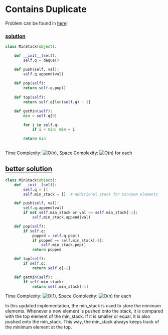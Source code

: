 # Contains Duplicate

Problem can be found in [here](https://leetcode.com/problems/min-stack/)!

### [solution](/Stack/155-MinStack/solution.py)

```python
class MinStack(object):

    def __init__(self):
        self.q = deque()

    def push(self, val):
        self.q.append(val)
        
    def pop(self):
        return self.q.pop()
        
    def top(self):
        return self.q[len(self.q) - 1]

    def getMin(self):
        min = self.q[0]

        for i in self.q:
            if i < min: min = i

        return min
    
```

Time Complexity: ![O(n)](<https://latex.codecogs.com/svg.image?\inline&space;O(n)>), Space Complexity: ![O(n)](<https://latex.codecogs.com/svg.image?\inline&space;O(1)>) for each


## [better solution](/Stack/155-MinStack/betterSolution.py)

```python
class MinStack(object):
    def __init__(self):
        self.q = []
        self.min_stack = []  # Additional stack for minimum elements

    def push(self, val):
        self.q.append(val)
        if not self.min_stack or val <= self.min_stack[-1]:
            self.min_stack.append(val)

    def pop(self):
        if self.q:
            popped = self.q.pop()
            if popped == self.min_stack[-1]:
                self.min_stack.pop()
            return popped

    def top(self):
        if self.q:
            return self.q[-1]

    def getMin(self):
        if self.min_stack:
            return self.min_stack[-1]
```


Time Complexity: ![O(1)](<https://latex.codecogs.com/svg.image?\inline&space;O(n)>), Space Complexity: ![O(n)](<https://latex.codecogs.com/svg.image?\inline&space;O(1)>) for each

In this updated implementation, the min_stack is used to store the minimum elements. Whenever a new element is pushed onto the stack, it is compared with the top element of the min_stack. If it is smaller or equal, it is also pushed onto the min_stack. This way, the min_stack always keeps track of the minimum element at the top.
